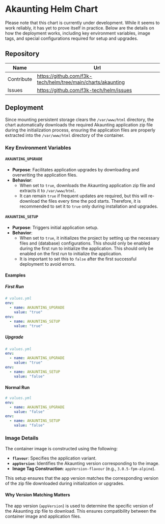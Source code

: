 # Akaunting Helm Chart

Please note that this chart is currently under development. While it seems to work reliably, it has yet to prove itself in practice. Below are the details on how the deployment works, including key environment variables, image tags, and special configurations required for setup and upgrades.

## Repository

| Name       | Url                                                              |
|------------|------------------------------------------------------------------|
| Contribute | https://github.com/f3k-tech/helm/tree/main/charts/akaunting |
| Issues     | https://github.com/f3k-tech/helm/issues                          |

## Deployment

Since mounting persistent storage clears the `/var/www/html` directory, the chart automatically downloads the required Akaunting application zip file during the initialization process, ensuring the application files are properly extracted into the `/var/www/html` directory of the container.

### Key Environment Variables

#### `AKAUNTING_UPGRADE`

- **Purpose**: Facilitates application upgrades by downloading and overwriting the application files.
- **Behavior**:
  - When set to `true`, downloads the Akaunting application zip file and extracts it to `/var/www/html`.
  - It can remain `true` if frequent updates are required, but this will re-download the files every time the pod starts. Therefore, it is recommended to set it to `true` only during installation and upgrades.


#### `AKAUNTING_SETUP`

- **Purpose**: Triggers initial application setup.
- **Behavior**:
  - When set to `true`, it initializes the project by setting up the necessary files and (database) configurations. This should only be enabled during the first run to initialize the application. This should only be enabled on the first run to initialize the application.
  - It is important to set this to `false` after the first successful deployment to avoid errors.

#### Examples

##### First Run 

```yaml
# values.yml
env:
  - name: AKAUNTING_UPGRADE
    value: "true"
env:
  - name: AKAUNTING_SETUP
    value: "true"
```

##### Upgrade

```yaml
# values.yml
env:
  - name: AKAUNTING_UPGRADE
    value: "true"
env:
  - name: AKAUNTING_SETUP
    value: "false"
```

#### Normal Run

```yaml
# values.yml
env:
  - name: AKAUNTING_UPGRADE
    value: "false"
env:
  - name: AKAUNTING_SETUP
    value: "false"
```
### Image Details

The container image is constructed using the following:

- **`flavour`**: Specifies the application variant.
- **`appVersion`**: Identifies the Akaunting version corresponding to the image.
- **Image Tag Construction**: `appVersion-flavour` (e.g., `3.0.5-fpm-alpine`).

This setup ensures that the app version matches the corresponding version of the zip file downloaded during initialization or upgrades.

#### Why Version Matching Matters

The app version (`appVersion`) is used to determine the specific version of the Akaunting zip file to download. This ensures compatibility between the container image and application files.
